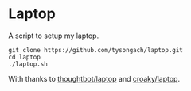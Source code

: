 # Laptop

A script to setup my laptop.

```
git clone https://github.com/tysongach/laptop.git
cd laptop
./laptop.sh
```

With thanks to [thoughtbot/laptop] and [croaky/laptop].

[croaky/laptop]: https://github.com/croaky/laptop
[thoughtbot/laptop]: https://github.com/thoughtbot/laptop
